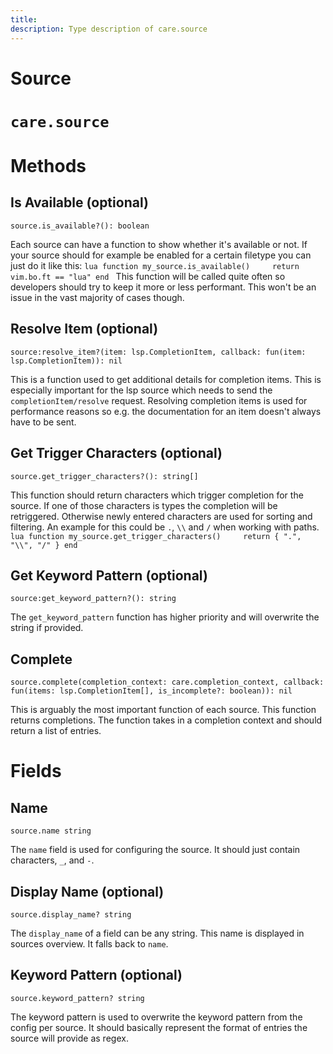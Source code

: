 ```yaml
---
title: 
description: Type description of care.source
---
```

# Source

# `care.source`

# Methods

## Is Available (optional)
`source.is_available?(): boolean`

Each source can have a function to show whether it's available or not. If your source should for example be enabled for a certain filetype you can just do it like this: ```lua function my_source.is_available()     return vim.bo.ft == "lua" end ``` This function will be called quite often so developers should try to keep it more or less performant. This won't be an issue in the vast majority of cases though.

## Resolve Item (optional)
`source:resolve_item?(item: lsp.CompletionItem, callback: fun(item: lsp.CompletionItem)): nil`

This is a function used to get additional details for completion items. This is especially important for the lsp source which needs to send the `completionItem/resolve` request. Resolving completion items is used for performance reasons so e.g. the documentation for an item doesn't always have to be sent.

## Get Trigger Characters (optional)
`source.get_trigger_characters?(): string[]`

This function should return characters which trigger completion for the source. If one of those characters is types the completion will be retriggered. Otherwise newly entered characters are used for sorting and filtering. An example for this could be `.`, `\\` and `/` when working with paths.  ```lua function my_source.get_trigger_characters()     return { ".", "\\", "/" } end ```

## Get Keyword Pattern (optional)
`source:get_keyword_pattern?(): string`

The `get_keyword_pattern` function has higher priority and will overwrite the string if provided.

## Complete
`source.complete(completion_context: care.completion_context, callback: fun(items: lsp.CompletionItem[], is_incomplete?: boolean)): nil`

This is arguably the most important function of each source. This function returns completions. The function takes in a completion context and should return a list of entries.
# Fields

## Name
`source.name string`

The `name` field is used for configuring the source. It should just contain characters, `_`, and `-`.

## Display Name (optional)
`source.display_name? string`

The `display_name` of a field can be any string. This name is displayed in sources overview. It falls back to `name`.

## Keyword Pattern (optional)
`source.keyword_pattern? string`

The keyword pattern is used to overwrite the keyword pattern from the config per source. It should basically represent the format of entries the source will provide as regex.